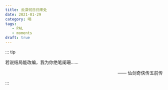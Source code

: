 ```yaml
---
title: 云深何日归来处
date: 2021-01-29
category: 喃
tags:
   - PAL
   - moments
draft: true
---
```


::: tip

若说结局能改编，我为你绝笔阑珊……

<p align="right"> —— 仙剑奇侠传五前传</p>

:::

<!-- more -->
